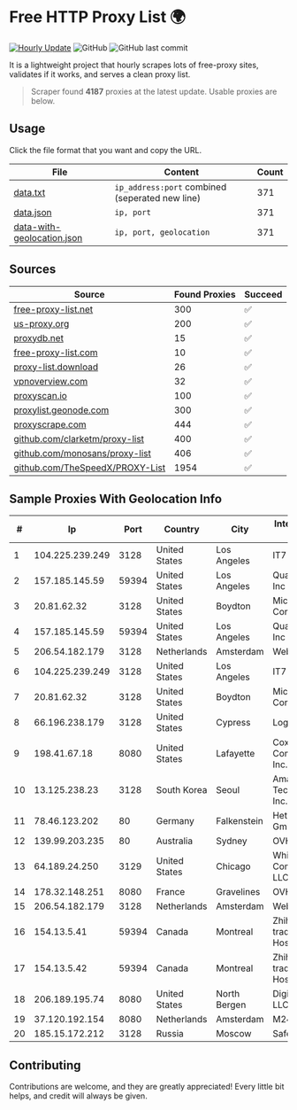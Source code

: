
# Free HTTP Proxy List 🌍

[![Hourly Update](https://github.com/mertguvencli/http-proxy-list/actions/workflows/main.yml/badge.svg?branch=main)](https://github.com/mertguvencli/http-proxy-list/actions/workflows/main.yml)
![GitHub](https://img.shields.io/github/license/mertguvencli/http-proxy-list)
![GitHub last commit](https://img.shields.io/github/last-commit/mertguvencli/http-proxy-list)

It is a lightweight project that hourly scrapes lots of free-proxy sites, validates if it works, and serves a clean proxy list.


> Scraper found **4187** proxies at the latest update. Usable proxies are below.

## Usage

Click the file format that you want and copy the URL.


|File|Content|Count|
|----|-------|-----|
|[data.txt](https://raw.githubusercontent.com/mertguvencli/http-proxy-list/main/proxy-list/data.txt)|`ip_address:port` combined (seperated new line)|371|
|[data.json](https://raw.githubusercontent.com/mertguvencli/http-proxy-list/main/proxy-list/data.json)|`ip, port`|371|
|[data-with-geolocation.json](https://raw.githubusercontent.com/mertguvencli/http-proxy-list/main/proxy-list/data-with-geolocation.json)|`ip, port, geolocation`|371|

## Sources

|Source|Found Proxies|Succeed|
|------|-------------|-------|
|[free-proxy-list.net](https://free-proxy-list.net)|300|✅|
|[us-proxy.org](https://www.us-proxy.org)|200|✅|
|[proxydb.net](http://proxydb.net)|15|✅|
|[free-proxy-list.com](https://free-proxy-list.com/?page=&port=&type%5B%5D=http&type%5B%5D=https&up_time=0&search=Search)|10|✅|
|[proxy-list.download](https://www.proxy-list.download/HTTP)|26|✅|
|[vpnoverview.com](https://vpnoverview.com/privacy/anonymous-browsing/free-proxy-servers)|32|✅|
|[proxyscan.io](https://www.proxyscan.io)|100|✅|
|[proxylist.geonode.com](https://proxylist.geonode.com/api/proxy-list?limit=300&page=1&sort_by=lastChecked&sort_type=desc&protocols=http,https)|300|✅|
|[proxyscrape.com](https://api.proxyscrape.com/v2/?request=displayproxies&protocol=http&timeout=10000&country=all&ssl=all&anonymity=all)|444|✅|
|[github.com/clarketm/proxy-list](https://raw.githubusercontent.com/clarketm/proxy-list/master/proxy-list-raw.txt)|400|✅|
|[github.com/monosans/proxy-list](https://raw.githubusercontent.com/monosans/proxy-list/main/proxies/http.txt)|406|✅|
|[github.com/TheSpeedX/PROXY-List](https://raw.githubusercontent.com/TheSpeedX/PROXY-List/master/http.txt)|1954|✅|


## Sample Proxies With Geolocation Info

|#|Ip|Port|Country|City|Internet Service Provider|
|-|--|----|-------|----|-------------------------|
|1|104.225.239.249|3128|United States|Los Angeles|IT7 Networks Inc|
|2|157.185.145.59|59394|United States|Los Angeles|Quantil Networks Inc|
|3|20.81.62.32|3128|United States|Boydton|Microsoft Corporation|
|4|157.185.145.59|59394|United States|Los Angeles|Quantil Networks Inc|
|5|206.54.182.179|3128|Netherlands|Amsterdam|Webzilla B.V.|
|6|104.225.239.249|3128|United States|Los Angeles|IT7 Networks Inc|
|7|20.81.62.32|3128|United States|Boydton|Microsoft Corporation|
|8|66.196.238.179|3128|United States|Cypress|Logix|
|9|198.41.67.18|8080|United States|Lafayette|Cox Communications Inc.|
|10|13.125.238.23|3128|South Korea|Seoul|Amazon Technologies Inc.|
|11|78.46.123.202|80|Germany|Falkenstein|Hetzner Online GmbH|
|12|139.99.203.235|80|Australia|Sydney|OVH SAS|
|13|64.189.24.250|3129|United States|Chicago|WhiteSky Communications, LLC.|
|14|178.32.148.251|8080|France|Gravelines|OVH SAS|
|15|206.54.182.179|3128|Netherlands|Amsterdam|Webzilla B.V.|
|16|154.13.5.41|59394|Canada|Montreal|Zhihua Lu trading as HostHub|
|17|154.13.5.42|59394|Canada|Montreal|Zhihua Lu trading as HostHub|
|18|206.189.195.74|8080|United States|North Bergen|DigitalOcean, LLC|
|19|37.120.192.154|8080|Netherlands|Amsterdam|M247 Ltd|
|20|185.15.172.212|3128|Russia|Moscow|SafeData LLC|



## Contributing

Contributions are welcome, and they are greatly appreciated! Every
little bit helps, and credit will always be given.


